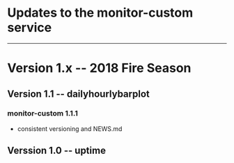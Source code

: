 # Updates to the monitor-custom service

----

# Version 1.x -- 2018 Fire Season

## Version 1.1 -- dailyhourlybarplot

### monitor-custom 1.1.1

 * consistent versioning and NEWS.md
 
## Verssion 1.0 -- uptime